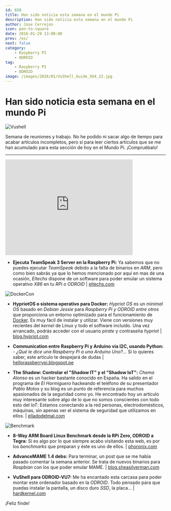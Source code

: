 ```yaml
---
id: 658
title: Han sido noticia esta semana en el mundo Pi
description: Han sido noticia esta semana en el mundo Pi
author: Jose Cerrejon
icon: pen-to-square
date: 2016-01-29 13:00:00
prev: /es/
next: false
category:
    - Raspberry PI
    - ODROID
tag:
    - Raspberry PI
    - ODROID
image: /images/2016/01/VuShell_Guide_XU4_22.jpg
---
```


# Han sido noticia esta semana en el mundo Pi

![Vushell](/images/2016/01/VuShell_Guide_XU4_22.jpg)

Semana de reuniones y trabajo. No he podido ni sacar algo de tiempo para acabar artículos incompletos, pero sí para leer ciertos artículos que se me han acumulado para esta sección de hoy en el Mundo Pi. ¡Compruébalo!

---

<iframe width="400" height="300" src="https://www.youtube.com/embed/ORSREnUUL5k?rel=0" frameborder="0" allowfullscreen></iframe>

-   **Ejecuta TeamSpeak 3 Server en la Raspberry Pi:** Ya sabemos que no puedes ejecutar _TeamSpeak_ debido a la falta de binarios en _ARM_, pero como bien sabrás ya que lo hemos mencionado por aquí en mas de una ocasión, _Eltechs_ dispone de un software para poder emular un sistema operativo _X86_ en tu _RPi o ODROID_ | [eltechs.com](https://eltechs.com/run-teamspeak-3-server-on-raspberry-pi/)

![DockerCon](/images/2016/01/Dockercon.png)

-   **HypriotOS o sistema operativo para Docker:** _Hypriot OS_ es un _minimal OS_ basado en _Debian Jessie_ para _Raspberry Pi y ODROID entre otros_ que proporciona un entorno optimizado para el funcionamiento de [Docker](https://docs.docker.com/mac/). Es muy fácil de instalar y utilizar. Viene con versiones muy recientes del _kernel_ de Linux y todo el software incluido. Una vez arrancado, podrás acceder con el usuario _pirate_ y contraseña _hypriot_ | [blog.hypriot.com](https://blog.hypriot.com/post/how-to-get-docker-working-on-your-favourite-arm-board-with-hypriotos/)

-   **Communication entre Raspberry Pi y Arduino via I2C, usando Python:** - _¿Qué le dice una Raspberry Pi a una Arduino Uno?..._ Si lo quieres saber, este artículo te despejará de dudas | [helloraspberrypi.blogspot.pe](https://helloraspberrypi.blogspot.pe/2014/12/communication-between-raspberry-pi-and.html?m=1)

-   **The Shadow: Controlar el "Shadow IT" y el "Shadow IoT":** _Chema Alonso_ es un hacker bastante conocido en España. Ha salido en el programa de _El Hormiguero_ hackeando el teléfono de su presentador _Pablo Motos_ y su blog es un punto de referencia para muchos apasionados de la seguridad como yo. He encontrado hoy un artículo muy interesante sobre algo de lo que no somos conscientes con todo esto del _IoT_: Estamos conectando a la red personas, electrodomésticos, máquinas, sin apenas ver el sistema de seguridad que utilizamos en ellos. | [elladodelmal.com](https://www.elladodelmal.com/2016/01/the-shadow-controlar-el-shadow-it-y-el.html)

![Benchmark](/images/2016/01/benchmarks.jpg)

-   **8-Way ARM Board Linux Benchmark desde la RPi Zero, ODROID a Tegra:** Si es algo por lo que siempre acabo visitando esta web, es por los _benchmarks_ que preparan y éste es uno de ellos. | [phoronix.com](https://www.phoronix.com/scan.php?page=article&item=8way-arm-sbc&num=1)

-   **AdvanceMAME 1.4 debs:** Para terminar, un post que se me había pasado comentar la semana anterior. Se trata de nuevos binarios para _Raspbian_ con los que poder emular MAME. | [blog.sheasilverman.com](https://blog.sheasilverman.com/2016/01/friday-post-advancemame-1-4-debs/)

-   **VuShell para ODROID-VU7:** Me ha encantado esta carcasa para poder montar este ordenador basado en la _ODROID_. Todo pensado para que puedas instalar la pantalla, un disco duro _SSD_, la placa... | [hardkernel.com](https://www.hardkernel.com/main/products/prdt_info.php?g_code=G145154558544)

¡Feliz finde!
